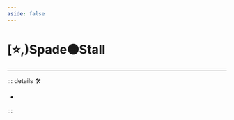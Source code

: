```yaml
---
aside: false
---
```

# [⭐,)<labor>Spade</labor>🟠<motor>Stall</motor>

---

<!-- =================================================== -->
<!-- =================================================== -->
<!-- =================================================== -->
<!-- =================================================== -->
<!-- =================================================== -->
::: details 🛠

-

:::

